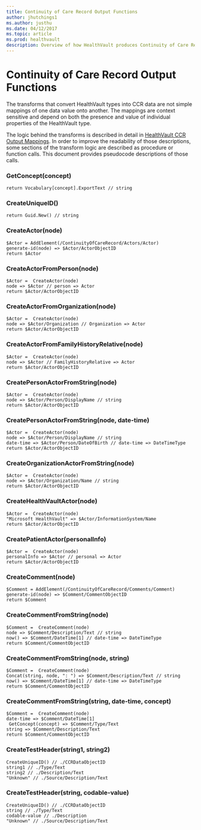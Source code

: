 ```yaml
---
title: Continuity of Care Record Output Functions
author: jhutchings1
ms.author: justhu
ms.date: 04/12/2017
ms.topic: article
ms.prod: healthvault
description: Overview of how HealthVault produces Continuity of Care Records from HealthVault data. 
---
```



Continuity of Care Record Output Functions
====================

The transforms that convert HealthVault types into CCR data are not simple mappings of one data value onto another. The mappings are context sensitive and depend on both the presence and value of individual properties of the HealthVault type.

The logic behind the transforms is described in detail in [HealthVault CCR Output Mappings](ccr-output-mappings.md). In order to improve the readability of those descriptions, some sections of the transform logic are described as procedure or function calls. This document provides pseudocode descriptions of those calls.

### GetConcept(concept)

```pseudocode
return Vocabulary[concept].ExportText // string
```

### CreateUniqueID()

```pseudocode
return Guid.New() // string
```

### CreateActor(node)

```pseudocode
$Actor = AddElement(/ContinuityOfCareRecord/Actors/Actor) 
generate-id(node) => $Actor/ActorObjectID 
return $Actor 
```

### CreateActorFromPerson(node)

```pseudocode
$Actor =  CreateActor(node) 
node => $Actor // person => Actor 
return $Actor/ActorObjectID 
```

### CreateActorFromOrganization(node)

```pseudocode
$Actor =  CreateActor(node) 
node => $Actor/Organization // Organization => Actor 
return $Actor/ActorObjectID     
```

### CreateActorFromFamilyHistoryRelative(node)

```pseudocode
$Actor =  CreateActor(node) 
node => $Actor // FamilyHistoryRelative => Actor 
return $Actor/ActorObjectID 
```

### CreatePersonActorFromString(node)

```pseudocode
$Actor =  CreateActor(node) 
node => $Actor/Person/DisplayName // string 
return $Actor/ActorObjectID 
```

### CreatePersonActorFromString(node, date-time)

```pseudocode
$Actor =  CreateActor(node) 
node => $Actor/Person/DisplayName // string 
date-time => $Actor/Person/DateOfBirth // date-time => DateTimeType 
return $Actor/ActorObjectID     
```

### CreateOrganizationActorFromString(node)

```pseudocode
$Actor =  CreateActor(node) 
node => $Actor/Organization/Name // string 
return $Actor/ActorObjectID     
```

### CreateHealthVaultActor(node)

```pseudocode
$Actor =  CreateActor(node) 
"Microsoft HealthVault" => $Actor/InformationSystem/Name 
return $Actor/ActorObjectID     
```

### CreatePatientActor(personalInfo)

```pseudocode
$Actor =  CreateActor(node) 
personalInfo => $Actor // personal => Actor 
return $Actor/ActorObjectID     
```

### CreateComment(node)

```pseudocode
$Comment = AddElement(/ContinuityOfCareRecord/Comments/Comment) 
generate-id(node) => $Comment/CommentObjectID 
return $Comment     
```

### CreateCommentFromString(node)

```pseudocode
$Comment =  CreateComment(node) 
node => $Comment/Description/Text // string 
now() => $Comment/DateTime[1] // date-time => DateTimeType 
return $Comment/CommentObjectID     
```

### CreateCommentFromString(node, string)

```pseudocode
$Comment =  CreateComment(node) 
Concat(string, node, ": ") => $Comment/Description/Text // string 
now() => $Comment/DateTime[1] // date-time => DateTimeType 
return $Comment/CommentObjectID     
```

### CreateCommentFromString(string, date-time, concept)

```pseudocode
$Comment =  CreateComment(node) 
date-time => $Comment/DateTime[1] 
 GetConcept(concept) => $Comment/Type/Text 
string => $Comment/Description/Text 
return $Comment/CommentObjectID     
```

### CreateTestHeader(string1, string2)

```pseudocode
CreateUniqueID() // ./CCRDataObjectID 
string1 // ./Type/Text 
string2 // ./Description/Text 
"Unknown" // ./Source/Description/Text  
```

### CreateTestHeader(string, codable-value)

```pseudocode
CreateUniqueID() // ./CCRDataObjectID 
string // ./Type/Text 
codable-value // ./Description 
"Unknown" // ./Source/Description/Text  
```
